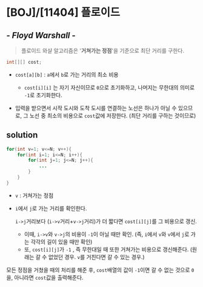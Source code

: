 # [BOJ]/[11404] 플로이드

## *- Floyd Warshall -*

> 플로이드 와샬 알고리즘은 '**거쳐가는 정점**'을 기준으로 최단 거리를 구한다.

```java
int[][] cost;
```

* `cost[a][b]` : `a`에서 `b`로 가는 거리의 최소 비용
  * `cost[i][i]` 는 자기 자신이므로 `0`으로 초기화하고, 나머지는 무한대의 의미로 `-1`로 초기화한다.

* 입력을 받으면서 시작 도시와 도착 도시를 연결하는 노선은 하나가 아닐 수 있으므로, 그 노선 중 최소의 비용으로 `cost`값에 저장한다. (최단 거리를 구하는 것이므로)

## solution

```java
for(int v=1; v<=N; v++){
	for(int i=1; i<=N; i++){
        for(int j=1; j<=N; j++){
            ...
        }
    }
}
```

* `v` : 거쳐가는 정점

* `i`에서 `j`로 가는 거리를 확인한다.

  `i->j`거리보다 (`i->v`거리+`v->j`거리)가 더 짧다면 `cost[i][j]`를 그 비용으로 갱신.

  * 이때, `i->v`와 `v->j`의 비용이 `-1`이 아닐 때만 확인. (즉, `i`에서 `v`와 `v`에서 `j`로 가는 각각의 길이 있을 때만 확인)
  * 또, `cost[i][j]`가 `-1` , 즉 무한대일 때 또한 거쳐가는 비용으로 갱신해준다. (원래는 갈 수 없었던 경우. `v`를 거친다면 갈 수 있는 경우.)

모든 정점을 거쳤을 때의 처리를 해준 후, `cost`배열의 값이 `-1`이면 갈 수 없는 것으로 `0`을, 아니라면 `cost`값을 출력해준다.



